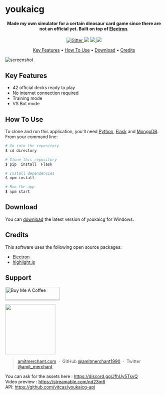 
# youkaicg

<h4 align="center">Made my own simulator for a certain dinosaur card game since there are not an official yet. Built on top of <a href="http://electron.atom.io" target="_blank">Electron</a>.</h4>

<p align="center">
  <a href="https://badge.fury.io/js/electron-markdownify">
    <img src="https://badge.fury.io/js/electron-markdownify.svg"
         alt="Gitter">
  </a>
  <a href="https://gitter.im/amitmerchant1990/electron-markdownify"><img src="https://badges.gitter.im/amitmerchant1990/electron-markdownify.svg"></a>
  <a href="https://saythanks.io/to/bullredeyes@gmail.com">
      <img src="https://img.shields.io/badge/SayThanks.io-%E2%98%BC-1EAEDB.svg">
  </a>
  <a href="https://www.paypal.me/AmitMerchant">
    <img src="https://img.shields.io/badge/$-donate-ff69b4.svg?maxAge=2592000&amp;style=flat">
  </a>
</p>

<p align="center">
  <a href="#key-features">Key Features</a> •
  <a href="#how-to-use">How To Use</a> •
  <a href="#download">Download</a> •
  <a href="#credits">Credits</a> 
</p>

![screenshot](https://raw.githubusercontent.com/amitmerchant1990/electron-markdownify/master/app/img/markdownify.gif)

## Key Features

* 42 official decks ready to play
* No internet connection required
* Training mode
* VS Bot mode

## How To Use

To clone and run this application, you'll need [Python](https://www.python.org/downloads/), [Flask](https://flask.palletsprojects.com/en/3.0.x/installation/) and [MongoDB](https://www.mongodb.com). 
From your command line:

```bash
# Go into the repository
$ cd directory

# Clone this repository
$ pip  install  Flask

# Install dependencies
$ npm install

# Run the app
$ npm start
```

## Download

You can [download](https://github.com/amitmerchant1990/electron-markdownify/releases/tag/v1.2.0) the latest version of youkaicg for Windows.

## Credits

This software uses the following open source packages:

- [Electron](http://electron.atom.io/)
- [highlight.js](https://highlightjs.org/)

## Support

<a href="https://www.buymeacoffee.com/5Zn8Xh3l9" target="_blank"><img src="https://www.buymeacoffee.com/assets/img/custom_images/purple_img.png" alt="Buy Me A Coffee" style="height: 41px !important;width: 174px !important;box-shadow: 0px 3px 2px 0px rgba(190, 190, 190, 0.5) !important;-webkit-box-shadow: 0px 3px 2px 0px rgba(190, 190, 190, 0.5) !important;" ></a>

<a href="https://www.patreon.com/amitmerchant">
	<img src="https://c5.patreon.com/external/logo/become_a_patron_button@2x.png" width="160">
</a>


> [amitmerchant.com](https://www.amitmerchant.com) &nbsp;&middot;&nbsp;
> GitHub [@amitmerchant1990](https://github.com/amitmerchant1990) &nbsp;&middot;&nbsp;
> Twitter [@amit_merchant](https://twitter.com/amit_merchant)


You can ask for the assets here : https://discord.gg/JfhUy5TsvQ<br>
Video preview : https://streamable.com/nd23m6<br>
API: https://github.com/vitcas/youkaicg-api<br>
